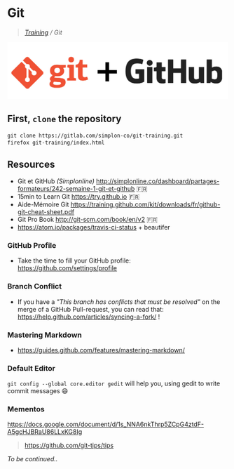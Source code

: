 # Git

>_[Training](https://gitlab.com/simplon-co/training) / Git_

![Git](git.png)

## First, `clone` the repository

```shell
git clone https://gitlab.com/simplon-co/git-training.git
firefox git-training/index.html
```

## Resources

* Git et GitHub _(Simplonline)_ http://simplonline.co/dashboard/partages-formateurs/242-semaine-1-git-et-github :fr:
* 15min to Learn Git https://try.github.io :fr: 
* Aide-Mémoire Git https://training.github.com/kit/downloads/fr/github-git-cheat-sheet.pdf 
* Git Pro Book http://git-scm.com/book/en/v2 :fr: 
* https://atom.io/packages/travis-ci-status + beautifer

### GitHub Profile

* Take the time to fill your GitHub profile: https://github.com/settings/profile

### Branch Conflict

* If you have a _"This branch has conflicts that must be resolved"_ on the merge of a GitHub Pull-request, you can read that: https://help.github.com/articles/syncing-a-fork/ ! 

### Mastering Markdown

* https://guides.github.com/features/mastering-markdown/ 

### Default Editor

`git config --global core.editor gedit` will help you, using gedit to write commit messages :smile:

### Mementos

https://docs.google.com/document/d/1s_NNA6nkThrp5ZCpG4ztdF-A5gcHJBRaU86LLxKG8Ig

> https://github.com/git-tips/tips

_To be continued.._
